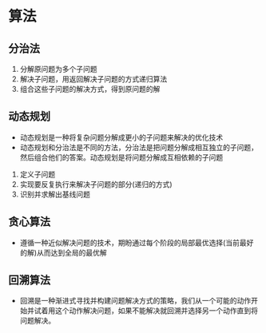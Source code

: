 # 算法

## 分治法

1. 分解原问题为多个子问题
2. 解决子问题，用返回解决子问题的方式递归算法
3. 组合这些子问题的解决方式，得到原问题的解

## 动态规划

- 动态规划是一种将复杂问题分解成更小的子问题来解决的优化技术
- 动态规划和分治法是不同的方法，分治法是把问题分解成相互独立的子问题，然后组合他们的答案。动态规划是将问题分解成互相依赖的子问题

1. 定义子问题
2. 实现要反复执行来解决子问题的部分(递归的方式)
3. 识别并求解出基线问题

## 贪心算法

- 遵循一种近似解决问题的技术，期盼通过每个阶段的局部最优选择(当前最好的解)从而达到全局的最优解

## 回溯算法

- 回溯是一种渐进式寻找并构建问题解决方式的策略，我们从一个可能的动作开始并试着用这个动作解决问题，如果不能解决就回溯并选择另一个动作直到将问题解决。
